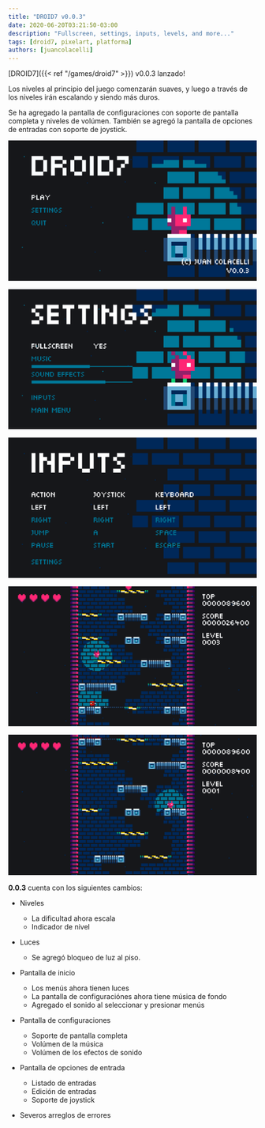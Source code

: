 ```yaml
---
title: "DROID7 v0.0.3"
date: 2020-06-20T03:21:50-03:00
description: "Fullscreen, settings, inputs, levels, and more..."
tags: [droid7, pixelart, platforma]
authors: [juancolacelli]
---
```


[DROID7]({{< ref "/games/droid7" >}}) v0.0.3 lanzado!

Los niveles al principio del juego comenzarán suaves, y luego a través de los niveles irán escalando y siendo más duros.

Se ha agregado la pantalla de configuraciones con soporte de pantalla completa y niveles de volúmen. También se agregó la pantalla de opciones de entradas con soporte de joystick.

![Inicio](start.png)

![Configuraciones](settings.png)

![Entradas](inputs.png)

![Niveles](levels.png)

![Niveles](lights.png)

**0.0.3** cuenta con los siguientes cambios:

- Niveles
  - La dificultad ahora escala
  - Indicador de nivel

- Luces
  - Se agregó bloqueo de luz al piso.

- Pantalla de inicio
  - Los menús ahora tienen luces
  - La pantalla de configuraciónes ahora tiene música de fondo
  - Agregado el sonido al seleccionar y presionar menús

- Pantalla de configuraciones
  - Soporte de pantalla completa
  - Volúmen de la música
  - Volúmen de los efectos de sonido

- Pantalla de opciones de entrada
  - Listado de entradas
  - Edición de entradas
  - Soporte de joystick

- Severos arreglos de errores
